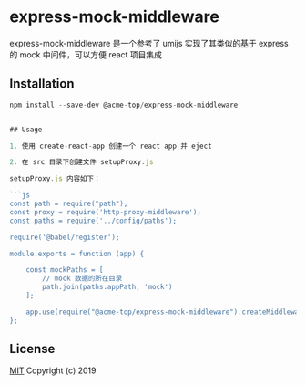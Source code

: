 # express-mock-middleware

express-mock-middleware 是一个参考了 umijs 实现了其类似的基于 express 的 mock 中间件，可以方便 react 项目集成

## Installation

```js
npm install --save-dev @acme-top/express-mock-middleware


## Usage

1. 使用 create-react-app 创建一个 react app 并 eject

2. 在 src 目录下创建文件 setupProxy.js

setupProxy.js 内容如下：

```js
const path = require("path");
const proxy = require('http-proxy-middleware');
const paths = require('../config/paths');

require('@babel/register');

module.exports = function (app) {

    const mockPaths = [
        // mock 数据的所在目录
        path.join(paths.appPath, 'mock')
    ];

    app.use(require("@acme-top/express-mock-middleware").createMiddleware(mockPaths));
};
```


## License

[MIT](http://opensource.org/licenses/MIT) Copyright (c) 2019